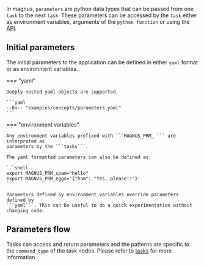 In magnus, ```parameters``` are python data types that can be passed from one ```task```
to the next ```task```. These parameters can be accessed by the ```task``` either as
environment variables, arguments of the ```python function``` or using the
[API](../../interactions).

## Initial parameters

The initial parameters to the application can be defined in either ```yaml``` format or
as environment variables.


=== "yaml"

    Deeply nested yaml objects are supported.

    ```yaml
    --8<-- "examples/concepts/parameters.yaml"
    ```


=== "environment variables"

    Any environment variables prefixed with ```MAGNUS_PRM_ ``` are interpreted as
    parameters by the ```tasks```.

    The yaml formatted parameters can also be defined as:

    ```shell
    export MAGNUS_PRM_spam="hello"
    export MAGNUS_PRM_eggs='{"ham": "Yes, please!!"}'
    ```

    Parameters defined by environment variables override parameters defined by
    ```yaml```. This can be useful to do a quick experimentation without changing code.


## Parameters flow

Tasks can access and return parameters and the patterns are specific to the
```command_type``` of the task nodes. Please refer to [tasks](../task)
for more information.
